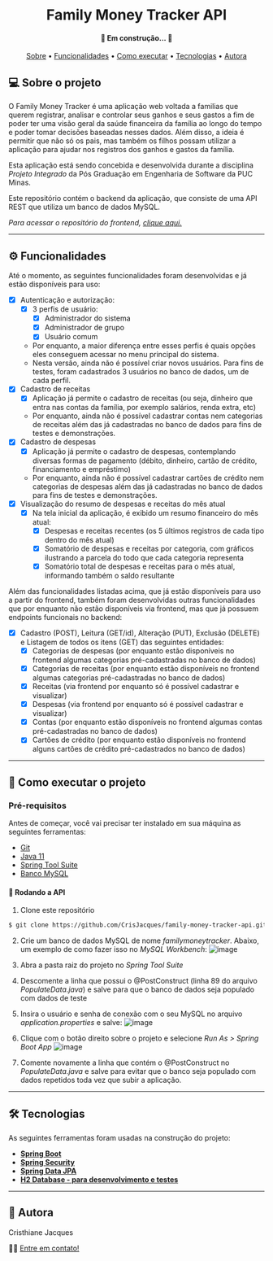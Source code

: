 <h1 align="center">Family Money Tracker API </h1>

<h4 align="center"> 
	🚧  Em construção... 🚧
</h4>

<p align="center">
 <a href="#-sobre-o-projeto">Sobre</a> •
 <a href="#-funcionalidades">Funcionalidades</a> •
 <a href="#-como-executar-o-projeto">Como executar</a> • 
 <a href="#-tecnologias">Tecnologias</a> • 
 <a href="#-autora">Autora</a>
</p>


## 💻 Sobre o projeto

O Family Money Tracker é uma aplicação web voltada a familias que querem registrar, analisar e controlar seus ganhos e seus gastos a fim de poder ter uma visão geral da saúde financeira da família ao longo do tempo e poder tomar decisões baseadas nesses dados. Além disso, a ideia é permitir que não só os pais, mas também os filhos possam utilizar a aplicação para ajudar nos registros dos ganhos e gastos da família.

Esta aplicação está sendo concebida e desenvolvida durante a disciplina *Projeto Integrado* da Pós Graduação em Engenharia de Software da PUC Minas.

Este repositório contém o backend da aplicação, que consiste de uma API REST que utiliza um banco de dados MySQL. 

*Para acessar o repositório do frontend, [clique aqui.](https://github.com/CrisJacques/family-money-tracker)*

---

## ⚙️ Funcionalidades

Até o momento, as seguintes funcionalidades foram desenvolvidas e já estão disponíveis para uso:
- [x] Autenticação e autorização:
  - [x] 3 perfis de usuário:
    - [x] Administrador do sistema
    - [x] Administrador de grupo
    - [x] Usuário comum
  - Por enquanto, a maior diferença entre esses perfis é quais opções eles conseguem acessar no menu principal do sistema.
  - Nesta versão, ainda não é possível criar novos usuários. Para fins de testes, foram cadastrados 3 usuários no banco de dados, um de cada perfil.
- [x] Cadastro de receitas
  - [x] Aplicação já permite o cadastro de receitas (ou seja, dinheiro que entra nas contas da família, por exemplo salários, renda extra, etc)
  - Por enquanto, ainda não é possível cadastrar contas nem categorias de receitas além das já cadastradas no banco de dados para fins de testes e demonstrações.
- [x] Cadastro de despesas
  - [x] Aplicação já permite o cadastro de despesas, contemplando diversas formas de pagamento (débito, dinheiro, cartão de crédito, financiamento e empréstimo)
  - Por enquanto, ainda não é possível cadastrar cartões de crédito nem categorias de despesas além das já cadastradas no banco de dados para fins de testes e demonstrações.
- [x] Visualização do resumo de despesas e receitas do mês atual 
    - [x] Na tela inicial da aplicação, é exibido um resumo financeiro do mês atual:
      - [x] Despesas e receitas recentes (os 5 últimos registros de cada tipo dentro do mês atual)
      - [x] Somatório de despesas e receitas por categoria, com gráficos ilustrando a parcela do todo que cada categoria representa
      - [x] Somatório total de despesas e receitas para o mês atual, informando também o saldo resultante

Além das funcionalidades listadas acima, que já estão disponíveis para uso a partir do frontend, também foram desenvolvidas outras funcionalidades que por enquanto não estão disponíveis via frontend, mas que já possuem endpoints funcionais no backend:
- [x] Cadastro (POST), Leitura (GET/id), Alteração (PUT), Exclusão (DELETE) e Listagem de todos os itens (GET) das seguintes entidades:
  - [x] Categorias de despesas (por enquanto estão disponíveis no frontend algumas categorias pré-cadastradas no banco de dados)
  - [x] Categorias de receitas (por enquanto estão disponíveis no frontend algumas categorias pré-cadastradas no banco de dados)
  - [x] Receitas (via frontend por enquanto só é possível cadastrar e visualizar)
  - [x] Despesas (via frontend por enquanto só é possível cadastrar e visualizar)
  - [x] Contas (por enquanto estão disponíveis no frontend algumas contas pré-cadastradas no banco de dados)
  - [x] Cartões de crédito (por enquanto estão disponíveis no frontend alguns cartões de crédito pré-cadastrados no banco de dados)

---

## 🚀 Como executar o projeto

### Pré-requisitos

Antes de começar, você vai precisar ter instalado em sua máquina as seguintes ferramentas:
- [Git](https://git-scm.com)
- [Java 11](https://www.oracle.com/java/technologies/downloads/#java11)
- [Spring Tool Suite](https://spring.io/tools)
- [Banco MySQL](https://dev.mysql.com/downloads/mysql/)

#### 🎲 Rodando a API

1. Clone este repositório
```bash
$ git clone https://github.com/CrisJacques/family-money-tracker-api.git

```
2. Crie um banco de dados MySQL de nome *familymoneytracker*. Abaixo, um exemplo de como fazer isso no *MySQL Workbench*:
![image](https://user-images.githubusercontent.com/66973973/168701525-489499c2-1254-4e5e-892e-b3a741f19901.png)

3. Abra a pasta raiz do projeto no *Spring Tool Suite*
4. Descomente a linha que possui o @PostConstruct (linha 89 do arquivo *PopulateData.java*) e salve para que o banco de dados seja populado com dados de teste
5. Insira o usuário e senha de conexão com o seu MySQL no arquivo *application.properties* e salve:
![image](https://user-images.githubusercontent.com/66973973/168703016-3ac8d5f2-8aaf-41d5-a813-d1eeb93e374e.png)

6. Clique com o botão direito sobre o projeto e selecione *Run As > Spring Boot App*
![image](https://user-images.githubusercontent.com/66973973/168493988-0ad4eb91-0432-4b5b-8891-5ec0caa01440.png)
7. Comente novamente a linha que contém o @PostConstruct no *PopulateData.java* e salve para evitar que o banco seja populado com dados repetidos toda vez que subir a aplicação.

---

## 🛠 Tecnologias

As seguintes ferramentas foram usadas na construção do projeto:

-   **[Spring Boot](https://spring.io/projects/spring-boot)**
-   **[Spring Security](https://spring.io/projects/spring-security)**
-   **[Spring Data JPA](https://spring.io/projects/spring-data-jpa)**
-   **[H2 Database - para desenvolvimento e testes](https://www.h2database.com/html/main.html)** 

---

## 🦸 Autora

Cristhiane Jacques

👋🏽 [Entre em contato!](https://www.linkedin.com/in/cristhiane-jacques/)

